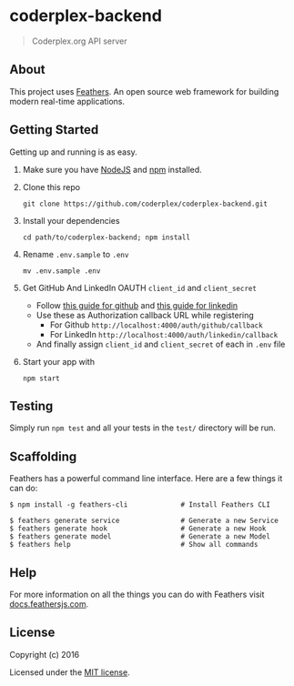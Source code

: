 # coderplex-backend

> Coderplex.org API server

## About

This project uses [Feathers](http://feathersjs.com). An open source web framework for building modern real-time applications.

## Getting Started

Getting up and running is as easy.

1. Make sure you have [NodeJS](https://nodejs.org/) and [npm](https://www.npmjs.com/) installed.
2. Clone this repo
    ```
    git clone https://github.com/coderplex/coderplex-backend.git
    ```
3. Install your dependencies

    ```
    cd path/to/coderplex-backend; npm install
    ```
4. Rename `.env.sample` to `.env`

    ```
    mv .env.sample .env
    ```
5. Get GitHub And LinkedIn OAUTH `client_id` and `client_secret` 
    - Follow [this guide for github](https://developer.github.com/apps/building-integrations/setting-up-and-registering-oauth-apps/registering-oauth-apps/) and [this guide for linkedin](https://developer.linkedin.com/docs/oauth2)
    - Use these as Authorization callback URL while registering
        - For Github `http://localhost:4000/auth/github/callback`
        - For LinkedIn `http://localhost:4000/auth/linkedin/callback`
    - And finally assign `client_id` and `client_secret` of each in `.env` file
6. Start your app with

    ```
    npm start
    ```

## Testing

Simply run `npm test` and all your tests in the `test/` directory will be run.

## Scaffolding

Feathers has a powerful command line interface. Here are a few things it can do:

```
$ npm install -g feathers-cli             # Install Feathers CLI

$ feathers generate service               # Generate a new Service
$ feathers generate hook                  # Generate a new Hook
$ feathers generate model                 # Generate a new Model
$ feathers help                           # Show all commands
```

## Help

For more information on all the things you can do with Feathers visit [docs.feathersjs.com](http://docs.feathersjs.com).

## License

Copyright (c) 2016

Licensed under the [MIT license](LICENSE).
